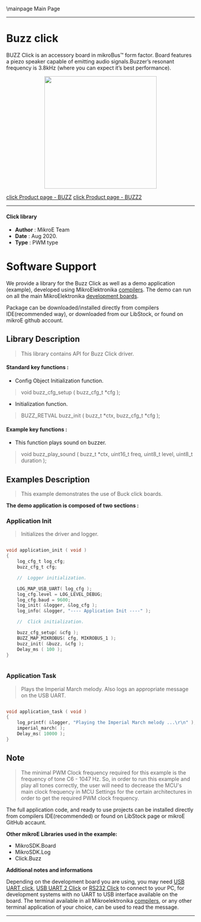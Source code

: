 \mainpage Main Page
 
---
# Buzz click

BUZZ Click is an accessory board in mikroBus™ form factor. Board features a piezo speaker capable of emitting audio signals.Buzzer’s resonant frequency is 3.8kHz (where you can expect it’s best performance).

<p align="center">
  <img src="https://download.mikroe.com/images/click_for_ide/grupe/buzz-click-group.png" height=300px>
</p>

[click Product page - BUZZ](https://www.mikroe.com/buzz-click)
[click Product page - BUZZ2](https://www.mikroe.com/buzz-2-click)

---


#### Click library 

- **Author**        : MikroE Team
- **Date**          : Aug 2020.
- **Type**          : PWM type


# Software Support

We provide a library for the Buzz Click 
as well as a demo application (example), developed using MikroElektronika 
[compilers](https://shop.mikroe.com/compilers). 
The demo can run on all the main MikroElektronika [development boards](https://shop.mikroe.com/development-boards).

Package can be downloaded/installed directly from compilers IDE(recommended way), or downloaded from our LibStock, or found on mikroE github account. 

## Library Description

> This library contains API for Buzz Click driver.

#### Standard key functions :

- Config Object Initialization function.
> void buzz_cfg_setup ( buzz_cfg_t *cfg ); 
 
- Initialization function.
> BUZZ_RETVAL buzz_init ( buzz_t *ctx, buzz_cfg_t *cfg );


#### Example key functions :

- This function plays sound on buzzer.
> void buzz_play_sound ( buzz_t *ctx, uint16_t freq, uint8_t level, uint8_t duration );

## Examples Description

> This example demonstrates the use of Buck click boards.

**The demo application is composed of two sections :**

### Application Init 

> Initializes the driver and logger.

```c

void application_init ( void )
{
    log_cfg_t log_cfg;
    buzz_cfg_t cfg;

    //  Logger initialization.

    LOG_MAP_USB_UART( log_cfg );
    log_cfg.level = LOG_LEVEL_DEBUG;
    log_cfg.baud = 9600;
    log_init( &logger, &log_cfg );
    log_info( &logger, "---- Application Init ----" );

    //  Click initialization.

    buzz_cfg_setup( &cfg );
    BUZZ_MAP_MIKROBUS( cfg, MIKROBUS_1 );
    buzz_init( &buzz, &cfg );
    Delay_ms ( 100 );
}
  
```

### Application Task

> Plays the Imperial March melody. Also logs an appropriate message on the USB UART.

```c

void application_task ( void )
{
    log_printf( &logger, "Playing the Imperial March melody ...\r\n" );
    imperial_march( ); 
    Delay_ms( 10000 );
}  

```

## Note
> The minimal PWM Clock frequency required for this example is the frequency of tone C6 - 1047 Hz. 
> So, in order to run this example and play all tones correctly, the user will need to decrease 
> the MCU's main clock frequency in MCU Settings for the certain architectures
> in order to get the required PWM clock frequency.

The full application code, and ready to use projects can be installed directly from compilers IDE(recommended) or found on LibStock page or mikroE GitHub accaunt.

**Other mikroE Libraries used in the example:** 

- MikroSDK.Board
- MikroSDK.Log
- Click.Buzz

**Additional notes and informations**

Depending on the development board you are using, you may need 
[USB UART click](https://shop.mikroe.com/usb-uart-click), 
[USB UART 2 Click](https://shop.mikroe.com/usb-uart-2-click) or 
[RS232 Click](https://shop.mikroe.com/rs232-click) to connect to your PC, for 
development systems with no UART to USB interface available on the board. The 
terminal available in all Mikroelektronika 
[compilers](https://shop.mikroe.com/compilers), or any other terminal application 
of your choice, can be used to read the message.



---
